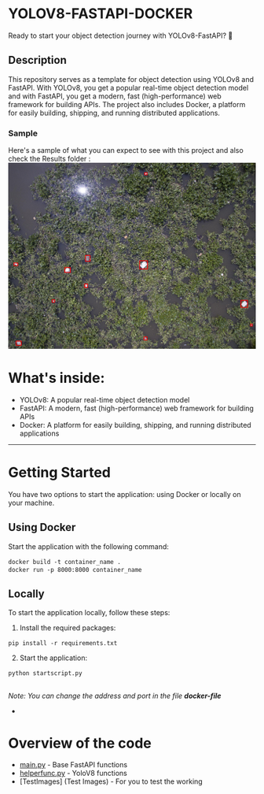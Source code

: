 # YOLOV8-FASTAPI-DOCKER
Ready to start your object detection journey with YOLOv8-FastAPI? 🚀

## Description
This repository serves as a template for object detection using YOLOv8 and FastAPI. With YOLOv8, you get a popular real-time object detection model and with FastAPI, you get a modern, fast (high-performance) web framework for building APIs. The project also includes Docker, a platform for easily building, shipping, and running distributed applications.

### Sample
Here's a sample of what you can expect to see with this project and also check the Results folder :
<img width=600 src="Results\DJI_0255.jpg_predicted.jpg" alt="">

# What's inside:

- YOLOv8: A popular real-time object detection model
- FastAPI: A modern, fast (high-performance) web framework for building APIs
- Docker: A platform for easily building, shipping, and running distributed applications

 
---
# Getting Started

You have two options to start the application: using Docker or locally on your machine.

## Using Docker
Start the application with the following command:
```
docker build -t container_name .
docker run -p 8000:8000 container_name
```

## Locally
To start the application locally, follow these steps:

1. Install the required packages:

```
pip install -r requirements.txt
```
2. Start the application:
```
python startscript.py
 
```  
*Note: You can change the address and port in the file **docker-file***
  


- 
# Overview of the code
* [main.py]( main.py) - Base FastAPI functions  
* [helperfunc.py](Helper\HelperFunc.py) - YoloV8 functions
* [TestImages]  (Test Images) - For you to test the working  
